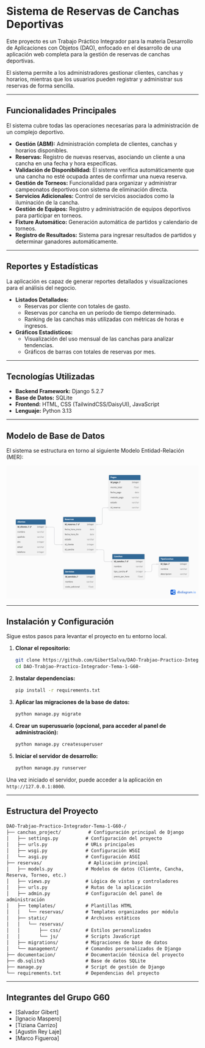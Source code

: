 # Sistema de Reservas de Canchas Deportivas

Este proyecto es un Trabajo Práctico Integrador para la materia Desarrollo de Aplicaciones con Objetos (DAO), enfocado en el desarrollo de una aplicación web completa para la gestión de reservas de canchas deportivas.

El sistema permite a los administradores gestionar clientes, canchas y horarios, mientras que los usuarios pueden registrar y administrar sus reservas de forma sencilla.

---

## Funcionalidades Principales

El sistema cubre todas las operaciones necesarias para la administración de un complejo deportivo.

* **Gestión (ABM):** Administración completa de clientes, canchas y horarios disponibles.
* **Reservas:** Registro de nuevas reservas, asociando un cliente a una cancha en una fecha y hora específicas.
* **Validación de Disponibilidad:** El sistema verifica automáticamente que una cancha no esté ocupada antes de confirmar una nueva reserva.
* **Gestión de Torneos:** Funcionalidad para organizar y administrar campeonatos deportivos con sistema de eliminación directa.
* **Servicios Adicionales:** Control de servicios asociados como la iluminación de la cancha.
* **Gestión de Equipos:** Registro y administración de equipos deportivos para participar en torneos.
* **Fixture Automático:** Generación automática de partidos y calendario de torneos.
* **Registro de Resultados:** Sistema para ingresar resultados de partidos y determinar ganadores automáticamente.

---

## Reportes y Estadísticas

La aplicación es capaz de generar reportes detallados y visualizaciones para el análisis del negocio.

* **Listados Detallados:**
    * Reservas por cliente con totales de gasto.
    * Reservas por cancha en un período de tiempo determinado.
    * Ranking de las canchas más utilizadas con métricas de horas e ingresos.
* **Gráficos Estadísticos:**
    * Visualización del uso mensual de las canchas para analizar tendencias.
    * Gráficos de barras con totales de reservas por mes.

---

## Tecnologías Utilizadas

* **Backend Framework:** Django 5.2.7
* **Base de Datos:** SQLite
* **Frontend:** HTML, CSS (TailwindCSS/DaisyUI), JavaScript
* **Lenguaje:** Python 3.13

---

## Modelo de Base de Datos

El sistema se estructura en torno al siguiente Modelo Entidad-Relación (MER):

![Diagrama Entidad-Relación](/Documentacion/modeloEntidadRelacion.png)

---

## Instalación y Configuración

Sigue estos pasos para levantar el proyecto en tu entorno local.

1.  **Clonar el repositorio:**
    ```bash
    git clone https://github.com/GibertSalva/DAO-Trabjao-Practico-Integrador-Tema-1-G60-.git
    cd DAO-Trabjao-Practico-Integrador-Tema-1-G60-
    ```

2.  **Instalar dependencias:**
    ```bash
    pip install -r requirements.txt
    ```

3.  **Aplicar las migraciones de la base de datos:**
    ```bash
    python manage.py migrate
    ```

4.  **Crear un superusuario (opcional, para acceder al panel de administración):**
    ```bash
    python manage.py createsuperuser
    ```

5.  **Iniciar el servidor de desarrollo:**
    ```bash
    python manage.py runserver
    ```

Una vez iniciado el servidor, puede acceder a la aplicación en `http://127.0.0.1:8000`.

---

## Estructura del Proyecto

```
DAO-Trabjao-Practico-Integrador-Tema-1-G60-/
├── canchas_project/          # Configuración principal de Django
│   ├── settings.py          # Configuración del proyecto
│   ├── urls.py              # URLs principales
│   ├── wsgi.py              # Configuración WSGI
│   └── asgi.py              # Configuración ASGI
├── reservas/                 # Aplicación principal
│   ├── models.py            # Modelos de datos (Cliente, Cancha, Reserva, Torneo, etc.)
│   ├── views.py             # Lógica de vistas y controladores
│   ├── urls.py              # Rutas de la aplicación
│   ├── admin.py             # Configuración del panel de administración
│   ├── templates/           # Plantillas HTML
│   │   └── reservas/        # Templates organizados por módulo
│   ├── static/              # Archivos estáticos
│   │   └── reservas/
│   │       ├── css/         # Estilos personalizados
│   │       └── js/          # Scripts JavaScript
│   ├── migrations/          # Migraciones de base de datos
│   └── management/          # Comandos personalizados de Django
├── documentacion/           # Documentación técnica del proyecto
├── db.sqlite3               # Base de datos SQLite
├── manage.py                # Script de gestión de Django
└── requirements.txt         # Dependencias del proyecto
```

---

## Integrantes del Grupo G60

* [Salvador Gibert]
* [Ignacio Maspero]
* [Tiziana Carrizo]
* [Agustin Rey Laje]
* [Marco Figueroa]